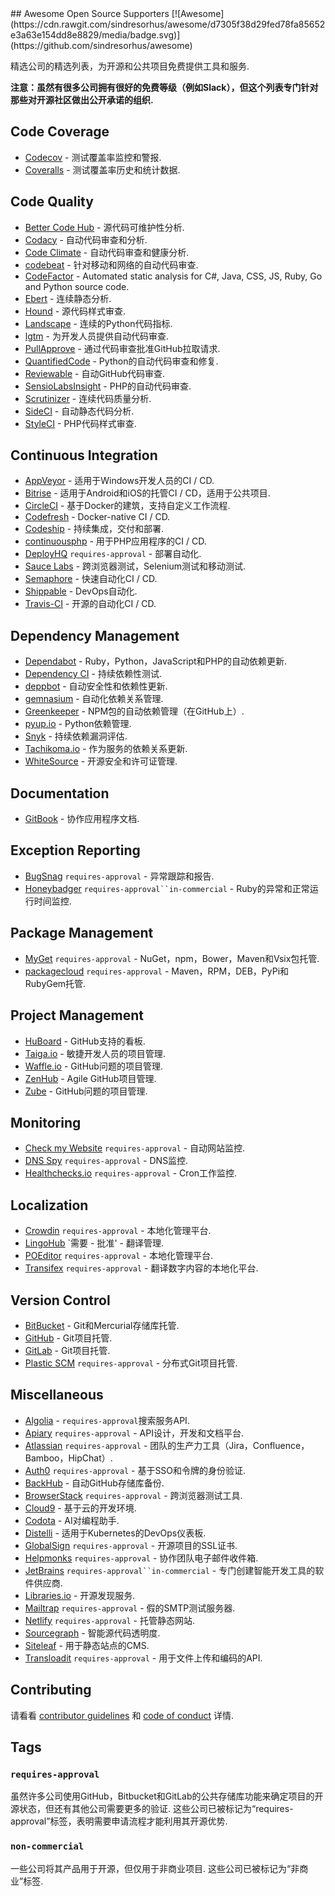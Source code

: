 <div class="github-widget" data-repo="zachflower/awesome-open-source-supporters"></div>
## Awesome Open Source Supporters [![Awesome](https://cdn.rawgit.com/sindresorhus/awesome/d7305f38d29fed78fa85652e3a63e154dd8e8829/media/badge.svg)](https://github.com/sindresorhus/awesome)

精选公司的精选列表，为开源和公共项目免费提供工具和服务.

**注意：虽然有很多公司拥有很好的免费等级（例如Slack），但这个列表专门针对那些对开源社区做出公开承诺的组织.**



## Code Coverage

- [Codecov](https://codecov.io/) - 测试覆盖率监控和警报.
- [Coveralls](https://coveralls.io/) - 测试覆盖率历史和统计数据.

## Code Quality

- [Better Code Hub](https://bettercodehub.com/) - 源代码可维护性分析.
- [Codacy](https://www.codacy.com/) - 自动代码审查和分析.
- [Code Climate](https://codeclimate.com/) - 自动代码审查和健康分析.
- [codebeat](https://codebeat.co/) - 针对移动和网络的自动代码审查.
- [CodeFactor](https://www.codefactor.io/) - Automated static analysis for C#, Java, CSS, JS, Ruby, Go and Python source code.
- [Ebert](https://ebertapp.io/) - 连续静态分析.
- [Hound](https://houndci.com/) - 源代码样式审查.
- [Landscape](https://landscape.io/) - 连续的P​​ython代码指标.
- [lgtm](https://lgtm.com/) - 为开发人员提供自动代码审查.
- [PullApprove](https://about.pullapprove.com/) - 通过代码审查批准GitHub拉取请求.
- [QuantifiedCode](https://www.quantifiedcode.com/) -  Python的自动代码审查和修复.
- [Reviewable](https://reviewable.io/) - 自动GitHub代码审查.
- [SensioLabsInsight](https://insight.sensiolabs.com/) -  PHP的自动代码审查.
- [Scrutinizer](https://scrutinizer-ci.com/) - 连续代码质量分析.
- [SideCI](https://sideci.com/) - 自动静态代码分析.
- [StyleCI](https://styleci.io/) -  PHP代码样式审查.

## Continuous Integration

- [AppVeyor](https://www.appveyor.com/) - 适用于Windows开发人员的CI / CD.
- [Bitrise](https://www.bitrise.io/) - 适用于Android和iOS的托管CI / CD，适用于公共项目.
- [CircleCI](https://circleci.com/) - 基于Docker的建筑，支持自定义工作流程.
- [Codefresh](https://codefresh.io/) -  Docker-native CI / CD.
- [Codeship](https://codeship.com/) - 持续集成，交付和部署.
- [continuousphp](https://continuousphp.com/) - 用于PHP应用程序的CI / CD.
- [DeployHQ](https://www.deployhq.com/) `requires-approval`  - 部署自动化.
- [Sauce Labs](https://saucelabs.com/) - 跨浏览器测试，Selenium测试和移动测试.
- [Semaphore](https://semaphoreci.com/) - 快速自动化CI / CD.
- [Shippable](https://www.shippable.com/) -  DevOps自动化.
- [Travis-CI](https://travis-ci.org/) - 开源的自动化CI / CD.

## Dependency Management

- [Dependabot](https://dependabot.com/) -  Ruby，Python，JavaScript和PHP的自动依赖更新.
- [Dependency CI](https://dependencyci.com/) - 持续依赖性测试.
- [deppbot](https://www.deppbot.com/) - 自动安全性和依赖性更新.
- [gemnasium](https://gemnasium.com/) - 自动化依赖关系管理.
- [Greenkeeper](https://greenkeeper.io/) -  NPM包的自动依赖管理（在GitHub上）.
- [pyup.io](https://pyup.io/) -  Python依赖管理.
- [Snyk](https://snyk.io/) - 持续依赖漏洞评估.
- [Tachikoma.io](http://tachikoma.io/) - 作为服务的依赖关系更新.
- [WhiteSource](https://www.whitesourcesoftware.com/) - 开源安全和许可证管理.

## Documentation
- [GitBook](https://www.gitbook.com/) - 协作应用程序文档.

## Exception Reporting

- [BugSnag](https://www.bugsnag.com/) `requires-approval`  - 异常跟踪和报告.
- [Honeybadger](https://www.honeybadger.io) `requires-approval``in-commercial`  -  Ruby的异常和正常运行时间监控.

## Package Management

- [MyGet](https://myget.org/) `requires-approval`  -  NuGet，npm，Bower，Maven和Vsix包托管.
- [packagecloud](https://packagecloud.io/pricing) `requires-approval`  -  Maven，RPM，DEB，PyPi和RubyGem托管.

## Project Management

- [HuBoard](https://huboard.com/) -  GitHub支持的看板.
- [Taiga.io](https://taiga.io/) - 敏捷开发人员的项目管理.
- [Waffle.io](https://waffle.io/) -  GitHub问题的项目管理.
- [ZenHub](https://www.zenhub.com/) -  Agile GitHub项目管理.
- [Zube](https://zube.io/) -  GitHub问题的项目管理.

## Monitoring

- [Check my Website](https://checkmy.ws/) `requires-approval`  - 自动网站监控.
- [DNS Spy](https://dnsspy.io/) `requires-approval`  -  DNS监控.
- [Healthchecks.io](https://healthchecks.io/) `requires-approval`  -  Cron工作监控.

## Localization

- [Crowdin](https://crowdin.com/) `requires-approval`  - 本地化管理平台.
- [LingoHub](https://lingohub.com/) `需要 - 批准&#39; - 翻译管理.
- [POEditor](https://poeditor.com/) `requires-approval`  - 本地化管理平台.
- [Transifex](https://www.transifex.com/) `requires-approval`  - 翻译数字内容的本地化平台.

## Version Control

- [BitBucket](https://bitbucket.org/) -  Git和Mercurial存储库托管.
- [GitHub](https://github.com/) -  Git项目托管.
- [GitLab](https://about.gitlab.com/) -  Git项目托管.
- [Plastic SCM](https://www.plasticscm.com/) `requires-approval`  - 分布式Git项目托管.

## Miscellaneous

- [Algolia](https://www.algolia.com) - `requires-approval`搜索服务API.
- [Apiary](https://apiary.io/) `requires-approval`  -  API设计，开发和文档平台.
- [Atlassian](https://www.atlassian.com/software/views/open-source-license-request) `requires-approval`  - 团队的生产力工具（Jira，Confluence，Bamboo，HipChat）.
- [Auth0](https://auth0.com/) `requires-approval`  - 基于SSO和令牌的身份验证.
- [BackHub](https://backhub.co/) - 自动GitHub存储库备份.
- [BrowserStack](https://www.browserstack.com/) `requires-approval`  - 跨浏览器测试工具.
- [Cloud9](https://c9.io/) - 基于云的开发环境.
- [Codota](https://www.codota.com/) -  AI对编程助手.
- [Distelli](https://www.distelli.com/) - 适用于Kubernetes的DevOps仪表板.
- [GlobalSign](https://www.globalsign.com/en/ssl/ssl-open-source/) `requires-approval`  - 开源项目的SSL证书.
- [Helpmonks](https://helpmonks.com/) `requires-approval`  - 协作团队电子邮件收件箱.
- [JetBrains](https://www.jetbrains.com/buy/opensource/) `requires-approval``in-commercial`  - 专门创建智能开发工具的软件供应商.
- [Libraries.io](https://libraries.io/) - 开源发现服务.
- [Mailtrap](https://mailtrap.io/) `requires-approval`  - 假的SMTP测试服务器.
- [Netlify](https://www.netlify.com) `requires-approval`  - 托管静态网站.
- [Sourcegraph](https://sourcegraph.com/) - 智能源代码透明度.
- [Siteleaf](https://www.siteleaf.com/) - 用于静态站点的CMS.
- [Transloadit](https://transloadit.com/) `requires-approval`  - 用于文件上传和编码的API.

## Contributing

请看看 [contributor guidelines](https://github.com/zachflower/awesome-open-source-supporters/blob/master/.github/CONTRIBUTING.md) 和 [code of conduct](https://github.com/zachflower/awesome-open-source-supporters/blob/master/.github/CODE-OF-CONDUCT.md) 详情.

## Tags

### `requires-approval`

 虽然许多公司使用GitHub，Bitbucket和GitLab的公共存储库功能来确定项目的开源状态，但还有其他公司需要更多的验证.  这些公司已被标记为“requires-approval”标签，表明需要申请流程才能利用其开源优势.

### `non-commercial`

 一些公司将其产品用于开源，但仅用于非商业项目.  这些公司已被标记为“非商业”标签.
